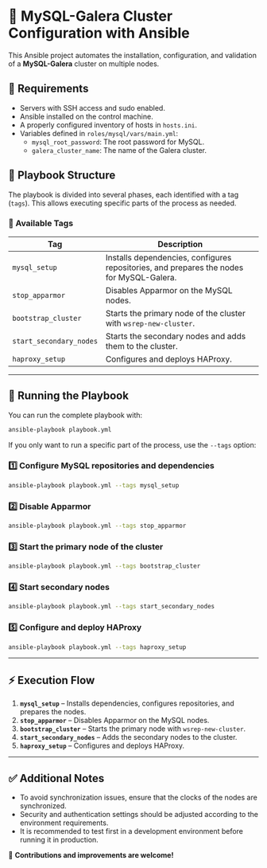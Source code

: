 # 📌 MySQL-Galera Cluster Configuration with Ansible

This Ansible project automates the installation, configuration, and validation of a **MySQL-Galera** cluster on multiple nodes.

## 🚀 Requirements
- Servers with SSH access and sudo enabled.
- Ansible installed on the control machine.
- A properly configured inventory of hosts in `hosts.ini`.
- Variables defined in `roles/mysql/vars/main.yml`:
  - `mysql_root_password`: The root password for MySQL.
  - `galera_cluster_name`: The name of the Galera cluster.

## 📂 Playbook Structure
The playbook is divided into several phases, each identified with a tag (`tags`). This allows executing specific parts of the process as needed.

### 🎯 Available Tags
| Tag                    | Description |
|------------------------|-------------|
| `mysql_setup`         | Installs dependencies, configures repositories, and prepares the nodes for MySQL-Galera. |
| `stop_apparmor`       | Disables Apparmor on the MySQL nodes. |
| `bootstrap_cluster`   | Starts the primary node of the cluster with `wsrep-new-cluster`. |
| `start_secondary_nodes` | Starts the secondary nodes and adds them to the cluster. |
| `haproxy_setup`       | Configures and deploys HAProxy. |

---

## 🔧 Running the Playbook
You can run the complete playbook with:
```bash
ansible-playbook playbook.yml
```

If you only want to run a specific part of the process, use the `--tags` option:

### 1️⃣ Configure MySQL repositories and dependencies
```bash
ansible-playbook playbook.yml --tags mysql_setup
```

### 2️⃣ Disable Apparmor
```bash
ansible-playbook playbook.yml --tags stop_apparmor
```

### 3️⃣ Start the primary node of the cluster
```bash
ansible-playbook playbook.yml --tags bootstrap_cluster
```

### 4️⃣ Start secondary nodes
```bash
ansible-playbook playbook.yml --tags start_secondary_nodes
```

### 5️⃣ Configure and deploy HAProxy
```bash
ansible-playbook playbook.yml --tags haproxy_setup
```

---

## ⚡ Execution Flow
1. **`mysql_setup`** – Installs dependencies, configures repositories, and prepares the nodes.
2. **`stop_apparmor`** – Disables Apparmor on the MySQL nodes.
3. **`bootstrap_cluster`** – Starts the primary node with `wsrep-new-cluster`.
4. **`start_secondary_nodes`** – Adds the secondary nodes to the cluster.
5. **`haproxy_setup`** – Configures and deploys HAProxy.

---

## ✅ Additional Notes
- To avoid synchronization issues, ensure that the clocks of the nodes are synchronized.
- Security and authentication settings should be adjusted according to the environment requirements.
- It is recommended to test first in a development environment before running it in production.

📢 **Contributions and improvements are welcome!**

